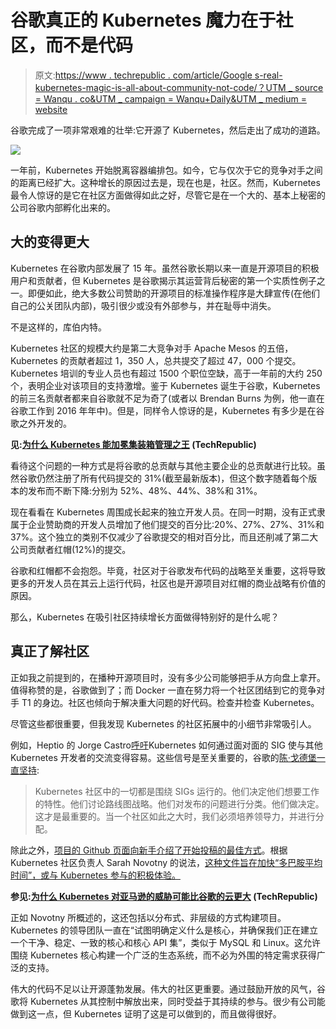 # 谷歌真正的 Kubernetes 魔力在于社区，而不是代码

> 原文:[https://www . techrepublic . com/article/Google s-real-kubernetes-magic-is-all-about-community-not-code/？UTM _ source = Wanqu . co&UTM _ campaign = Wanqu+Daily&UTM _ medium = website](https://www.techrepublic.com/article/googles-real-kubernetes-magic-is-all-about-community-not-code/?utm_source=wanqu.co&utm_campaign=Wanqu+Daily&utm_medium=website)



谷歌完成了一项非常艰难的壮举:它开源了 Kubernetes，然后走出了成功的道路。



![](../Images/14531cd0f17887b9a3db55f41904048a.png)

一年前，Kubernetes 开始脱离容器编排包。如今，它与仅次于它的竞争对手之间的距离已经扩大。这种增长的原因过去是，现在也是，社区。然而，Kubernetes 最令人惊讶的是它在社区方面做得如此之好，尽管它是在一个大的、基本上秘密的公司谷歌内部孵化出来的。

## 大的变得更大

Kubernetes 在谷歌内部发展了 15 年。虽然谷歌长期以来一直是开源项目的积极用户和贡献者，但 Kubernetes 是谷歌揭示其运营背后秘密的第一个实质性例子之一。即便如此，绝大多数公司赞助的开源项目的标准操作程序是大肆宣传(在他们自己的公关团队内部)，吸引很少或没有外部参与，并在耻辱中消失。

不是这样的，库伯内特。

Kubernetes 社区的规模大约是第二大竞争对手 Apache Mesos 的五倍，Kubernetes 的贡献者超过 1，350 人，总共提交了超过 47，000 个提交。Kubernetes 培训的专业人员也有超过 1500 个职位空缺，高于一年前的大约 250 个，表明企业对该项目的支持激增。鉴于 Kubernetes 诞生于谷歌，Kubernetes 的前三名贡献者都来自谷歌就不足为奇了(或者以 Brendan Burns 为例，他一直在谷歌工作到 2016 年年中)。但是，同样令人惊讶的是，Kubernetes 有多少是在谷歌之外开发的。

**见:[为什么 Kubernetes 能加冕集装箱管理之王](http://www.techrepublic.com/article/why-kubernetes-could-be-crowned-king-of-container-management/) (TechRepublic)**

看待这个问题的一种方式是将谷歌的总贡献与其他主要企业的总贡献进行比较。虽然谷歌仍然注册了所有代码提交的 31%(截至最新版本)，但这个数字随着每个版本的发布而不断下降:分别为 52%、48%、44%、38%和 31%。

现在看看在 Kubernetes 周围成长起来的独立开发人员。在同一时期，没有正式隶属于企业赞助商的开发人员增加了他们提交的百分比:20%、27%、27%、31%和 37%。这个独立的类别不仅减少了谷歌提交的相对百分比，而且还削减了第二大公司贡献者红帽(12%)的提交。

谷歌和红帽都不会抱怨。毕竟，社区对于谷歌发布代码的战略至关重要，这将导致更多的开发人员在其云上运行代码，社区也是开源项目对红帽的商业战略有价值的原因。

那么，Kubernetes 在吸引社区持续增长方面做得特别好的是什么呢？

## 真正了解社区

正如我之前提到的，在播种开源项目时，没有多少公司能够把手从方向盘上拿开。值得称赞的是，谷歌做到了；而 Docker 一直在努力将一个社区团结到它的竞争对手 T1 的身边。社区也倾向于解决重大问题的好代码。检查并检查 Kubernetes。

尽管这些都很重要，但我发现 Kubernetes 的社区拓展中的小细节非常吸引人。

例如，Heptio 的 Jorge Castro[呼吁](https://blog.jorgecastro.org/2017/03/20/lessons-learned-from-joining-the-kubernetes-community/)Kubernetes 如何通过面对面的 SIG 使与其他 Kubernetes 开发者的交流变得容易。这些信号是至关重要的，谷歌的[陈·戈德堡一直坚持](https://www.linux.com/news/learn/kubernetes/kubernetes-community-drives-projects-success):

> Kubernetes 社区中的一切都是围绕 SIGs 运行的。他们决定他们想要工作的特性。他们讨论路线图战略。他们对发布的问题进行分类。他们做决定。这才是最重要的。当一个社区如此之大时，我们必须培养领导力，并进行分配。

除此之外，[项目的 Github 页面向新手介绍了开始投稿的最佳方式](https://github.com/kubernetes/community?utm_campaign=crowdfire&utm_content=crowdfire&utm_medium=social&utm_source=social#1464121790-tw#1493030328731)。根据 Kubernetes 社区负责人 Sarah Novotny 的说法，[这种文件旨在加快“多巴胺平均时间”，或与 Kubernetes 参与的积极体验。](https://opensource.com/article/17/4/podcast-kubernetes-sarah-novotny)

**参见:[为什么 Kubernetes 对亚马逊的威胁可能比谷歌的云更大](http://www.techrepublic.com/article/why-kubernetes-may-be-a-bigger-threat-to-amazon-than-googles-cloud/) (TechRepublic)**

正如 Novotny 所概述的，这还包括以分布式、非层级的方式构建项目。Kubernetes 的领导团队一直在“试图明确定义什么是核心，并确保我们正在建立一个干净、稳定、一致的核心和核心 API 集”，类似于 MySQL 和 Linux。这允许围绕 Kubernetes 核心构建一个广泛的生态系统，而不必为外围的特定需求获得广泛的支持。

伟大的代码不足以让开源蓬勃发展。伟大的社区更重要。通过鼓励开放的风气，谷歌将 Kubernetes 从其控制中解放出来，同时受益于其持续的参与。很少有公司能做到这一点，但 Kubernetes 证明了这是可以做到的，而且做得很好。

